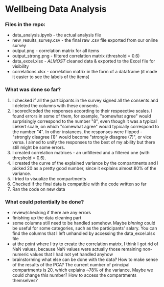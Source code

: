 # Wellbeing Data Analysis
 
### Files in the repo:
- data_analysis.ipynb - the actual analysis file
- new_results_survey.csv - the final raw .csv file exported from our online survey
- output.png - correlation matrix for all items
- output_strong.png - filtered correlation matrix (threshold = 0.6)
- data_excel.xlsx - *ALMOST* cleaned data & exported to the Excel file for visibility
- correlations.xlsx - correlation matrix in the form of a dataframe (it made it easier to see the labels of the items)

### What was done so far?
1. I checked if all the participants in the survey signed all the consents and I deleted the columns with these consents.
2. I scored/coded the responses according to their respeective scales. I found errors in some of them, for example, "somewhat agree" would surprisingly correspond to the number "8", even though it was a typical Liekert scale, on which "somewhat agree" would typically correspond to the number "4". In other instances, the responses were flipped - "strongly disagree (1)" would become "strongly disagree (7)", or vice versa. I aimed to unify the responses to the best of my ability but there still might be some errors.
3. I created correlation matrices - an unfiltered and a filtered one (with threshold = 0.6).
4. I created the curve of the explained variance by the compartments and I picked 20 as a pretty good number, since it explains almost 80% of the variance.
5. I tried to visualize the compartments
6. Checked if the final data is compatible with the code written so far
7. Ran the code on new data

### What could potentially be done?
- review/checking if there are any errors
- finishing up the data cleaning part
- some columns still need to be handled somehow. Maybe *binning* could be useful for some categories, such as the participants' salary. You can find the columns that I left unhandled by accessing the data_excel.xlsx file
- at the point where I try to create the correlation matrix, I think I got rid of NaN values, because NaN values were actually those remaining non-numeric values that I had not yet handled anyhow
- brainstorming what else can be done with the data? How to make sense of the results of the PCA? The current number of principal compartments is 20, which explains ~78% of the variance. Maybe we could change this number? How to access the compartments themselves?
